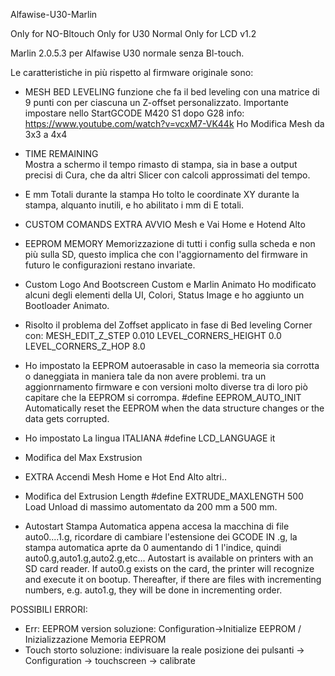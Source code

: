 Alfawise-U30-Marlin

Only for NO-Bltouch
Only for U30 Normal
Only for LCD v1.2

Marlin 2.0.5.3 per Alfawise U30 normale senza Bl-touch.

Le caratteristiche in più rispetto al firmware originale sono:
- MESH BED LEVELING
funzione che fa il bed leveling con una matrice di 9 punti con per ciascuna un Z-offset personalizzato.
Importante impostare nello StartGCODE M420 S1 dopo G28
info: https://www.youtube.com/watch?v=vcxM7-VK44k
Ho Modifica Mesh da 3x3 a 4x4

- TIME REMAINING  
Mostra a schermo il tempo rimasto di stampa, sia in base a output precisi di Cura, che da altri Slicer con calcoli approssimati del tempo.

- E mm Totali durante la stampa
Ho tolto le coordinate XY durante la stampa, alquanto inutili, e ho abilitato i mm di E totali.

- CUSTOM COMANDS EXTRA
AVVIO Mesh e Vai Home e Hotend Alto

- EEPROM MEMORY
Memorizzazione di tutti i config sulla scheda e non più sulla SD, questo implica che con l'aggiornamento del firmware in futuro le configurazioni restano invariate.

- Custom Logo And Bootscreen Custom e Marlin Animato 
Ho modificato alcuni degli elementi della UI, Colori, Status Image e ho aggiunto un Bootloader Animato.

- Risolto il problema del Zoffset applicato in fase di Bed leveling Corner con:
MESH_EDIT_Z_STEP  0.010
LEVEL_CORNERS_HEIGHT      0.0
LEVEL_CORNERS_Z_HOP       8.0

- Ho impostato la EEPROM autoerasable in caso la memeoria sia corrotta o daneggiata in maniera tale da non avere problemi.
tra un aggionrnamento firmware e con versioni molto diverse tra di loro piò capitare che la EEPROM si corrompa.
#define EEPROM_AUTO_INIT
Automatically reset the EEPROM when the data structure changes or the data gets corrupted.

- Ho impostato La lingua ITALIANA
#define LCD_LANGUAGE it

- Modifica del Max Exstrusion

- EXTRA
Accendi Mesh
Home e Hot End Alto
altri..

- Modifica del Extrusion Length
#define EXTRUDE_MAXLENGTH 500
Load Unload di massimo automentato da 200 mm a 500 mm.

- Autostart
Stampa Automatica appena accesa la macchina di file auto0....1.g, ricordare di cambiare l'estensione dei GCODE IN .g, la stampa automatica aprte da 0 aumentando di 1 l'indice, quindi auto0.g,auto1.g,auto2.g,etc...
Autostart is available on printers with an SD card reader. If auto0.g exists on the card, the printer will recognize and execute it on bootup. Thereafter, if there are files with incrementing numbers, e.g. auto1.g, they will be done in incrementing order.

POSSIBILI ERRORI:
   - Err: EEPROM version
   soluzione: Configuration->Initialize EEPROM / Inizializzazione Memoria EEPROM
   - Touch storto
   soluzione: indivisuare la reale posizione dei pulsanti -> Configuration -> touchscreen -> calibrate

   
   


